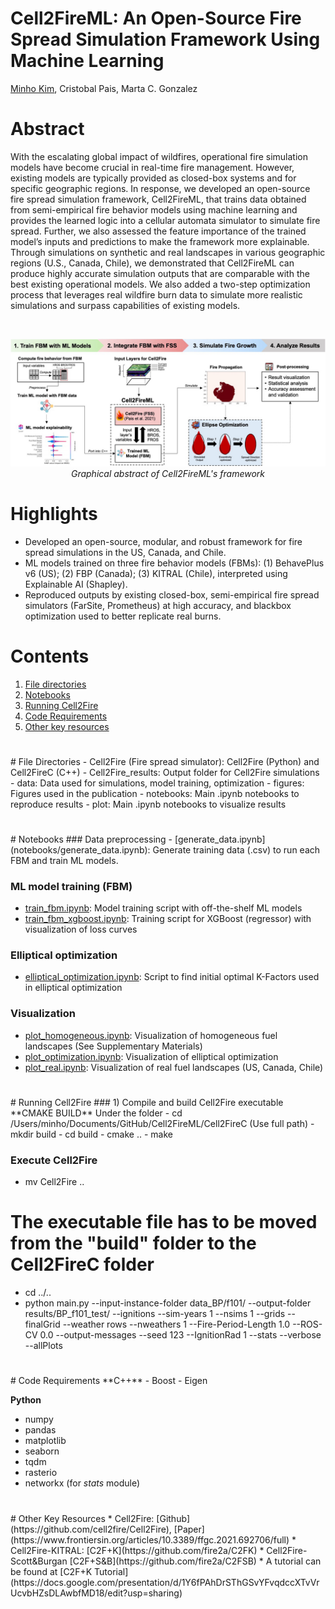 # Cell2FireML: An Open-Source Fire Spread Simulation Framework Using Machine Learning
[Minho Kim](https://minho.me), Cristobal Pais, Marta C. Gonzalez

# Abstract
With the escalating global impact of wildfires, operational fire simulation models have become crucial in real-time fire management. However, existing models are typically provided as closed-box systems and for specific geographic regions. In response, we developed an open-source fire spread simulation framework, Cell2FireML, that trains data obtained from semi-empirical fire behavior models using machine learning and provides the learned logic into a cellular automata simulator to simulate fire spread. Further, we also assessed the feature importance of the trained model’s inputs and predictions to make the framework more explainable. Through simulations on synthetic and real landscapes in various geographic regions (U.S., Canada, Chile), we demonstrated that Cell2FireML can produce highly accurate simulation outputs that are comparable with the best existing operational models. We also added a two-step optimization process that leverages real wildfire burn data to simulate more realistic simulations and surpass capabilities of existing models.

<br/>
<p align="center">
  <img src="figures/graphical_abstract.jpg" width="900">
  <br><i>Graphical abstract of Cell2FireML's framework</i>
</p>

# Highlights
* Developed an open-source, modular, and robust framework for fire spread simulations in the US, Canada, and Chile.
* ML models trained on three fire behavior models (FBMs): (1) BehavePlus v6 (US); (2) FBP (Canada); (3) KITRAL (Chile), interpreted using Explainable AI (Shapley).
* Reproduced outputs by existing closed-box, semi-empirical fire spread simulators (FarSite, Prometheus) at high accuracy, and blackbox optimization used to better replicate real burns.

# Contents
1. [File directories](#Directories)
2. [Notebooks](#Notebooks)
3. [Running Cell2Fire](#Cell2Fire)
4. [Code Requirements](#Requirements)
5. [Other key resources](#Resources)

<h1 id="Directories"></h1>
# File Directories
- Cell2Fire (Fire spread simulator): Cell2Fire (Python) and Cell2FireC (C++)
- Cell2Fire_results: Output folder for Cell2Fire simulations
- data: Data used for simulations, model training, optimization
- figures: Figures used in the publication
- notebooks: Main .ipynb notebooks to reproduce results
- plot: Main .ipynb notebooks to visualize results

<h1 id="Notebooks"></h1>
# Notebooks
### Data preprocessing
- [generate_data.ipynb](notebooks/generate_data.ipynb): Generate training data (.csv) to run each FBM and train ML models.

### ML model training (FBM)
- [train_fbm.ipynb](notebooks/train_fbm.ipnb): Model training script with off-the-shelf ML models
- [train_fbm_xgboost.ipynb](notebooks/train_fbm_xgboost.ipynb): Training script for XGBoost (regressor) with visualization of loss curves

### Elliptical optimization
- [elliptical_optimization.ipynb](notebooks/elliptical_optimization.ipynb): Script to find initial optimal K-Factors used in elliptical optimization

### Visualization
- [plot_homogeneous.ipynb](notebooks/plot_homogeneous.ipynb): Visualization of homogeneous fuel landscapes (See Supplementary Materials)
- [plot_optimization.ipynb](notebooks/plot_optimization.ipynb): Visualization of elliptical optimization
- [plot_real.ipynb](notebooks/plot_real.iypnb): Visualization of real fuel landscapes (US, Canada, Chile)

<h1 id="Cell2Fire"></h1>
# Running Cell2Fire
### 1) Compile and build Cell2Fire executable
**CMAKE BUILD**
Under the folder
- cd /Users/minho/Documents/GitHub/Cell2FireML/Cell2FireC (Use full path)
- mkdir build
- cd build
- cmake ..
- make

### Execute Cell2Fire
- mv Cell2Fire ..
# The executable file has to be moved from the "build" folder to the Cell2FireC folder
- cd ../..
- python main.py --input-instance-folder data_BP/f101/ --output-folder results/BP_f101_test/ --ignitions --sim-years 1 --nsims 1 --grids --finalGrid --weather rows --nweathers 1 --Fire-Period-Length 1.0 --ROS-CV 0.0 --output-messages --seed 123 --IgnitionRad 1 --stats --verbose --allPlots

<h1 id="Requirements"></h1>
# Code Requirements
**C++**
- Boost
- Eigen

**Python**
- numpy
- pandas
- matplotlib
- seaborn
- tqdm
- rasterio
- networkx (for *stats* module)

<h1 id="Resources"></h1>
# Other Key Resources
* Cell2Fire: [Github](https://github.com/cell2fire/Cell2Fire), [Paper](https://www.frontiersin.org/articles/10.3389/ffgc.2021.692706/full)
* Cell2Fire-KITRAL: [C2F+K](https://github.com/fire2a/C2FK)
* Cell2Fire-Scott&Burgan [C2F+S&B](https://github.com/fire2a/C2FSB)
* A tutorial can be found at [C2F+K Tutorial](https://docs.google.com/presentation/d/1Y6fPAhDrSThGSvYFvqdccXTvVrUcvbHZsDLAwbfMD18/edit?usp=sharing)
